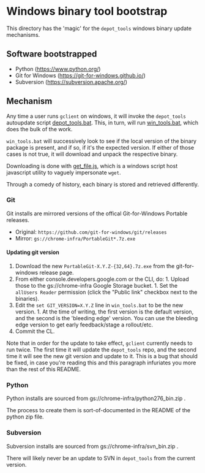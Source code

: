# Windows binary tool bootstrap

This directory has the 'magic' for the `depot_tools` windows binary update
mechanisms.

## Software bootstrapped
  * Python (https://www.python.org/)
  * Git for Windows (https://git-for-windows.github.io/)
  * Subversion (https://subversion.apache.org/)

## Mechanism

Any time a user runs `gclient` on windows, it will invoke the `depot_tools`
autoupdate script [depot_tools.bat](../../update_depot_tools.bat). This, in
turn, will run [win_tools.bat](./win_tools.bat), which does the bulk of the
work.

`win_tools.bat` will successively look to see if the local version of the binary
package is present, and if so, if it's the expected version. If either of those
cases is not true, it will download and unpack the respective binary.

Downloading is done with [get_file.js](./get_file.js), which is a windows script
host javascript utility to vaguely impersonate `wget`.

Through a comedy of history, each binary is stored and retrieved differently.

### Git

Git installs are mirrored versions of the offical Git-for-Windows Portable
releases.
  * Original: `https://github.com/git-for-windows/git/releases`
  * Mirror: `gs://chrome-infra/PortableGit*.7z.exe`

#### Updating git version
  1. Download the new `PortableGit-X.Y.Z-{32,64}.7z.exe` from the
     git-for-windows release page.
  1. From either console.developers.google.com or the CLI, do:
    1. Upload those to the gs://chrome-infra Google Storage bucket.
    1. Set the `allUsers Reader` permission (click the "Public link" checkbox
       next to the binaries).
  1. Edit the `set GIT_VERSION=X.Y.Z` line in `win_tools.bat` to be the new
     version.
    1. At the time of writing, the first version is the default version, and
       the second is the 'bleeding edge' version. You can use the bleeding edge
       version to get early feedback/stage a rollout/etc.
  1. Commit the CL.

Note that in order for the update to take effect, `gclient` currently needs to
run twice. The first time it will update the `depot_tools` repo, and the second
time it will see the new git version and update to it. This is a bug that should
be fixed, in case you're reading this and this paragraph infuriates you more
than the rest of this README.

### Python

Python installs are sourced from gs://chrome-infra/python276_bin.zip .

The process to create them is sort-of-documented in the README of the python
zip file.

### Subversion

Subversion installs are sourced from gs://chrome-infra/svn_bin.zip .

There will likely never be an update to SVN in `depot_tools` from the current
version.
